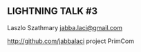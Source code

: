 LIGHTNING TALK #3
-----------------

Laszlo Szathmary
jabba.laci@gmail.com

http://github.com/jabbalaci
project PrimCom
